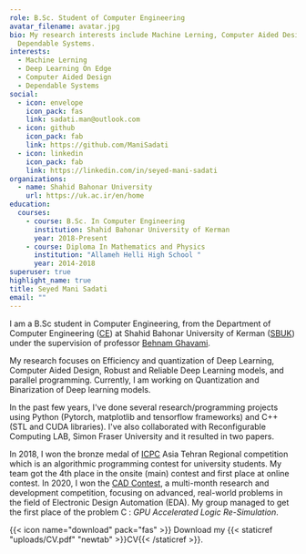 ```yaml
---
role: B.Sc. Student of Computer Engineering
avatar_filename: avatar.jpg
bio: My research interests include Machine Lerning, Computer Aided Designs and
  Dependable Systems.
interests:
  - Machine Lerning
  - Deep Learning On Edge
  - Computer Aided Design
  - Dependable Systems
social:
  - icon: envelope
    icon_pack: fas
    link: sadati.man@outlook.com
  - icon: github
    icon_pack: fab
    link: https://github.com/ManiSadati
  - icon: linkedin
    icon_pack: fab
    link: https://linkedin.com/in/seyed-mani-sadati
organizations:
  - name: Shahid Bahonar University
    url: https://uk.ac.ir/en/home
education:
  courses:
    - course: B.Sc. In Computer Engineering
      institution: Shahid Bahonar University of Kerman
      year: 2018-Present
    - course: Diploma In Mathematics and Physics
      institution: "Allameh Helli High School "
      year: 2014-2018
superuser: true
highlight_name: true
title: Seyed Mani Sadati
email: ""
---
```

I am a B.Sc student in Computer Engineering, from the Department of Computer Engineering ([CE](https://ce.uk.ac.ir/en/home)) at Shahid Bahonar University of Kerman ([SBUK](https://uk.ac.ir/en/home)) under the supervision of professor [Behnam Ghavami](https://scholar.google.com/citations?user=a0vk8BkAAAAJ&hl=en).

My research focuses on   Efficiency and quantization of Deep Learning, Computer Aided Design, Robust and Reliable Deep Learning models, and parallel programming. Currently, I am working on Quantization and Binarization of Deep learning models. 

In the past few years, I've done several research/programming projects using Python (Pytorch, matplotlib and tensorflow frameworks) and C++ (STL and CUDA libraries). I've also collaborated with Reconfigurable Computing LAB, Simon Fraser University and it resulted in two papers.

In 2018, I won the bronze medal of [ICPC](https://icpc.global/) Asia Tehran Regional competition which is an algorithmic programming contest for university students. My team got the 4th place in the onsite (main) contest and first place at online contest. In 2020, I won the [CAD Contest](http://iccad-contest.org/2020/index.html), a multi-month research and development competition, focusing on advanced, real-world problems in the field of Electronic Design Automation (EDA). My group managed to get the first place of the problem C : *GPU Accelerated Logic Re-Simulation*.

{{< icon name="download" pack="fas" >}} Download my {{< staticref "uploads/CV.pdf" "newtab" >}}CV{{< /staticref >}}.